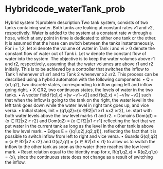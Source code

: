 # Hybridcode_waterTank_prob
Hybrid system
%problem description
 Two tank system, consists of two tanks containing water. Both tanks are
leaking at constant rates v1 and v2, respectively. Water is added to the system at a constant rate w through
a hose, which at any point in time is dedicated to either one tank or the other. It is assumed that the hose
can switch between the tanks instantaneously. For i = 1,2, let xi denote the volume of water in Tank i and
vi > 0 denote the constant flow of water out of Tank i. Let w denote the constant flow of water into the
system. The objective is to keep the water volumes above r1 and r2, respectively, assuming that the water
volumes are above r1 and r2 initially. This is to be achieved by a controller that switches the inflow to Tank
1 whenever x1 ≤r1 and to Tank 2 whenever x2 ≤r2.
This process can be described using a hybrid automaton with the following components:
• Q = {q1,q2}, two discrete states, corresponding to inflow going left and inflow going right.
• X ∈R2, two continuous states, the levels of water in the two tanks.
• A vector field f(q1,x) =[w −v1−v2]
and f(q2,x) =[ −v1w −v2]
such that when the inflow is going to the
tank on the right, the water level in the left tank goes down while the water level in right tank goes
up, and vice versa.
• Initial states, Init = {q1,q2}×{x ∈R2|x1 ≥r1 ∧x2 ≥r2}, i.e. start with both water levels above the
low level marks r1 and r2.
• Domains Dom(q1) = {x ∈ R2|x2 ≥ r2} and Dom(q2) = {x ∈ R2|x1 ≥ r1} reflecting the fact that we
put water in the current tank as long as the level in the other tank is above the low level mark.
• Edges E = {(q1,q2),(q2,q1)}, reflecting the fact that it is possible to switch inflow from left to right
and vice versa.
• Guards G(q1,q2) = {x ∈ R2|x2 ≤ r2} and G(q2,q1) = {x ∈ R2|x1 ≤ r1} to allow us to switch the
inflow to the other tank as soon as the water there reaches the low level mark.
• Reset relation equal to the identity map for x, R(q1,q2,x) = R(q2,q1,x) = {x}, since the continuous
state does not change as a result of switching the inflow.
